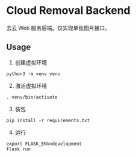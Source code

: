 # Cloud Removal Backend

去云 Web 服务后端。仅实现单张图片接口。

## Usage

1. 创建虚拟环境

```
python3 -m venv venv
```

2. 激活虚拟环境

```
. venv/bin/activate
```

3. 装包

```
pip install -r requirements.txt
```

4. 运行

```
export FLASK_ENV=development
flask run
```
